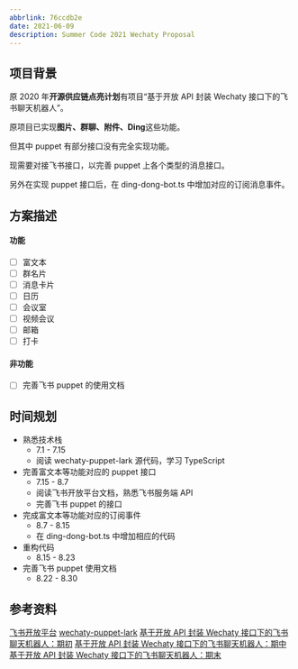 ```yaml
---
abbrlink: 76ccdb2e
date: 2021-06-09
description: Summer Code 2021 Wechaty Proposal
---
```

## 项目背景

原 2020 年**开源供应链点亮计划**有项目“基于开放 API 封装 Wechaty 接口下的飞书聊天机器人”。

原项目已实现**图片、群聊、附件、Ding**这些功能。

但其中 puppet 有部分接口没有完全实现功能。

现需要对接飞书接口，以完善 puppet 上各个类型的消息接口。

另外在实现 puppet 接口后，在 ding-dong-bot.ts 中增加对应的订阅消息事件。

## 方案描述

#### 功能

- [ ] 富文本
- [ ] 群名片
- [ ] 消息卡片
- [ ] 日历
- [ ] 会议室
- [ ] 视频会议
- [ ] 邮箱
- [ ] 打卡

#### 非功能

- [ ] 完善飞书 puppet 的使用文档

## 时间规划

- 熟悉技术栈
  - 7.1 - 7.15
  - 阅读 wechaty-puppet-lark 源代码，学习 TypeScript
- 完善富文本等功能对应的 puppet 接口
  - 7.15 - 8.7
  - 阅读飞书开放平台文档，熟悉飞书服务端 API
  - 完善飞书 puppet 的接口
- 完成富文本等功能对应的订阅事件
  - 8.7 - 8.15
  - 在 ding-dong-bot.ts 中增加相应的代码
- 重构代码
  - 8.15 - 8.23
- 完善飞书 puppet 使用文档
  - 8.22 - 8.30

## 参考资料

[飞书开放平台](https://open.feishu.cn/document/)
[wechaty-puppet-lark](https://github.com/wechaty/wechaty-puppet-lark)
[基于开放 API 封装 Wechaty 接口下的飞书聊天机器人：期初](https://wechaty.js.org/2020/07/29/wechaty-puppet-lark-plan-blog/)
[基于开放 API 封装 Wechaty 接口下的飞书聊天机器人：期中](https://wechaty.js.org/2020/08/19/wechaty-puppet-lark-mid-term-blog/)
[基于开放 API 封装 Wechaty 接口下的飞书聊天机器人：期末](https://wechaty.js.org/2020/09/30/wechaty-puppet-lark-final-blog/)
